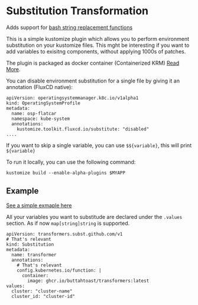 # Substitution Transformation

Adds support for [bash string replacement functions](https://github.com/drone/envsubst)

This is a simple kustomize plugin which allows you to perform environment substitution on your kustomize files. This mght be interesting if you want to add variables to exisitng components, without applying 1000s of patches.

The plugin is packaged as docker container (Containerized KRM) [Read More](https://kubectl.docs.kubernetes.io/guides/extending_kustomize/containerized_krm_functions/).

You can disable environment substitution for a single file by giving it an annotation (FluxCD native):

```
apiVersion: operatingsystemmanager.k8c.io/v1alpha1
kind: OperatingSystemProfile
metadata:
  name: osp-flatcar
  namespace: kube-system
  annotations:
    kustomize.toolkit.fluxcd.io/substitute: "disabled"
....   
```

If you want to skip a single variable, you can use `$${variable}`, this will print `${variable}`

To run it locally, you can use the following command:

```
kustomize build --enable-alpha-plugins $MYAPP
```

## Example

[See a simple exmaple here](../../exmaples/01-cluster-component/)

All your variables you want to substitude are declared under the `.values` section. As if now `map[string]string` is supported.

```
apiVersion: transformers.subst.github.com/v1
# That's relevant
kind: Substitution
metadata:
  name: transformer
  annotations:
    # That's relevant
    config.kubernetes.io/function: |
      container:
        image: ghcr.io/buttahtoast/transformers:latest  
values:
  cluster: "cluster-name"
  cluster_id: "cluster-id"
```

